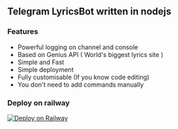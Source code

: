 ## Telegram LyricsBot written in nodejs

### Features

- Powerful logging on channel and console
- Based on Genius API ( World's biggest lyrics site )
- Simple and Fast 
- Simple deployment
- Fully customisable (If you know code editing)
- You don't need to add commands manually


### Deploy on railway

[![Deploy on Railway](https://railway.app/button.svg)](https://railway.app/new/template?template=https%3A%2F%2Fgithub.com%2Fdivrk%2FLyricsBot&envs=BOT_TOKEN%2CGENIUS%2CCHANNEL_ID&BOT_TOKENDesc=Telegram+bot+token+%28%40Botfather%29&GENIUSDesc=Genius+client+secret+%28+https%3A%2F%2Fgenius.com+%29&CHANNEL_IDDesc=Logging+channel+Id&referralCode=d4rk)
